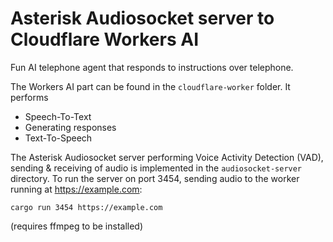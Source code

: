 # Asterisk Audiosocket server to Cloudflare Workers AI

Fun AI telephone agent that responds to instructions over telephone.

The Workers AI part can be found in the `cloudflare-worker` folder. It performs
- Speech-To-Text
- Generating responses
- Text-To-Speech

The Asterisk Audiosocket server performing Voice Activity Detection (VAD), sending & receiving of audio is implemented 
in the `audiosocket-server` directory. To run the server on port 3454, sending audio to the worker running at 
https://example.com:

```shell
cargo run 3454 https://example.com
```

(requires ffmpeg to be installed)
